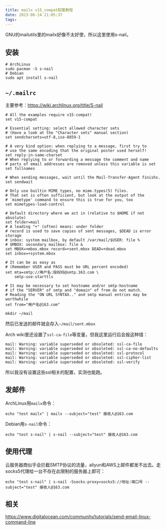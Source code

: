 ```yaml
---
title: mailx v15_compat配置教程
date: 2023-06-14 21:05:37
tags:
---
```


GNU的mailutils里的mailx好像不太好使，所以这里使用s-nail。

## 安装

```shell
# ArchLinux
sudo pacman -S s-nail
# Debian
sudo apt install s-nail
```

## `~/.mailrc`

主要参考：<https://wiki.archlinux.org/title/S-nail>

```text
# All the examples require v15-compat!
set v15-compat

# Essential setting: select allowed character sets
# (Have a look at the "Character sets" manual section)
set sendcharsets=utf-8,iso-8859-1

# A very kind option: when replying to a message, first try to
# use the same encoding that the original poster used herself!
set reply-in-same-charset
# When replying to or forwarding a message the comment and name
# parts of email addresses are removed unless this variable is set
set fullnames

# When sending messages, wait until the Mail-Transfer-Agent finishs.
set sendwait

# Only use builtin MIME types, no mime.types(5) files.
# That set is often sufficient, but look at the output of the
# `mimetype' command to ensure this is true for you, too
set mimetypes-load-control

# Default directory where we act in (relative to $HOME if not absolute)
set folder=mail
# A leading "+" (often) means: under folder
# record is used to save copies of sent messages, $DEAD is error storage
# inbox: system mailbox, by default /var/mail/$USER: file %
# $MBOX: secondary mailbox: file &
set MBOX=+mbox.mbox record=+sent.mbox DEAD=+dead.mbox
set inbox=+system.mbox

# It can be as easy as
# (Remember USER and PASS must be URL percent encoded)
set mta=smtp://用户名:授权码@smtp.163.com \
    smtp-use-starttls

# It may be necessary to set hostname and/or smtp-hostname
# if the "SERVER" of smtp and "domain" of from do not match.
# Reading the "ON URL SYNTAX.." and smtp manual entries may be worthwhile
set from="用户名@163.com"
```

```shell
mkdir ~/mail
```

然后已发送的邮件就会存入`~/mail/sent.mbox`

Arch wiki里还设置了`ssl-ca-file`等变量，但我这里运行后会报这种错：

```text
mail: Warning: variable superseded or obsoleted: ssl-ca-file
mail: Warning: variable superseded or obsoleted: ssl-ca-no-defaults
mail: Warning: variable superseded or obsoleted: ssl-protocol
mail: Warning: variable superseded or obsoleted: ssl-cipher-list
mail: Warning: variable superseded or obsoleted: ssl-verify
```

所以我没有设置这些ssl相关的配置，实测也能跑。

## 发邮件

ArchLinux用`mailx`命令：

```shell
echo "test mailx" | mailx --subject="test" 接收人@163.com
```

Debian用`s-nail`命令：

```shell
echo "test s-nail" | s-nail --subject="test" 接收人@163.com
```

## 使用代理

云服务器商似乎会拦截SMTP协议的流量，aliyun和AWS上邮件都发不出去。走socks5代理给一台不存在此限制的服务器上即可：

```shell
echo "test s-nail" | s-nail -Ssocks-proxy=socks5://地址:端口号 --subject="test" 接收人@163.com
```

## 相关

<https://www.digitalocean.com/community/tutorials/send-email-linux-command-line>
